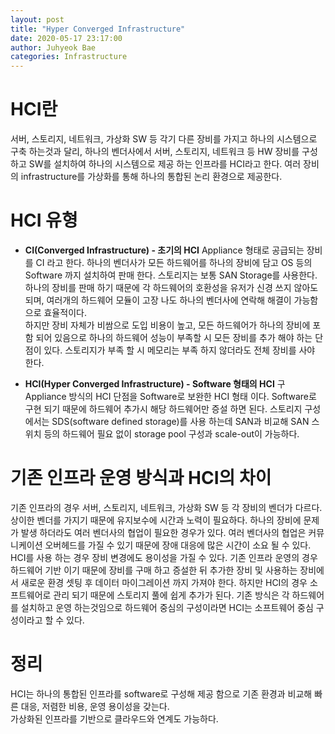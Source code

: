 ```yaml
---
layout: post
title: "Hyper Converged Infrastructure"
date: 2020-05-17 23:17:00
author: Juhyeok Bae
categories: Infrastructure
---
```

# HCI란
서버, 스토리지, 네트워크, 가상화 SW 등 각기 다른 장비를 가지고 하나의 시스템으로 구축 하는것과 달리, 하나의 벤더사에서 서버, 스토리지, 네트워크 등 HW 장비를 구성하고 SW를 설치하여 하나의 시스템으로 제공 하는 인프라를 HCI라고 한다. 여러 장비의 infrastructure를 가상화를 통해 하나의 통합된 논리 환경으로 제공한다.

# HCI 유형
  - **CI(Converged Infrastructure) - 초기의 HCI**
    Appliance 형태로 공급되는 장비를 CI 라고 한다. 하나의 벤더사가 모든 하드웨어를 하나의 장비에 담고 OS 등의 Software 까지 설치하여 판매 한다. 스토리지는 보통 SAN Storage를 사용한다.
    하나의 장비를 판매 하기 때문에 각 하드웨어의 호환성을 유저가 신경 쓰지 않아도 되며, 여러개의 하드웨어 모듈이 고장 나도 하나의 벤더사에 연락해 해결이 가능함으로 효율적이다.  
    하지만 장비 자체가 비쌈으로 도입 비용이 높고, 모든 하드웨어가 하나의 장비에 포함 되어 있음으로 하나의 하드웨어 성능이 부족할 시 모든 장비를 추가 해야 하는 단점이 있다. 스토리지가 부족 할 시 메모리는 부족 하지 않더라도 전체 장비를 사야 한다.  

  - **HCI(Hyper Converged Infrastructure) - Software 형태의 HCI**
    구 Appliance 방식의 HCI 단점을 Software로 보완한 HCI 형태 이다. Software로 구현 되기 때문에 하드웨어 추가시 해당 하드웨어만 증설 하면 된다. 스토리지 구성에서는 SDS(software defined storage)를 사용 하는데 SAN과 비교해 SAN 스위치 등의 하드웨어 필요 없이 storage pool 구성과 scale-out이 가능하다.

# 기존 인프라 운영 방식과 HCI의 차이
  기존 인프라의 경우 서버, 스토리지, 네트워크, 가상화 SW 등 각 장비의 벤더가 다르다. 상이한 벤더를 가지기 때문에 유지보수에 시간과 노력이 필요하다. 하나의 장비에 문제가 발생 하더라도 여러 벤더사의 협업이 필요한 경우가 있다. 여러 벤더사의 협업은 커뮤니케이션 오버헤드를 가질 수 있기 때문에 장애 대응에 많은 시간이 소요 될 수 있다.
  HCI를 사용 하는 경우 장비 변경에도 용이성을 가질 수 있다. 기존 인프라 운영의 경우 하드웨어 기반 이기 때문에 장비를 구매 하고 증설한 뒤 추가한 장비 및 사용하는 장비에서 새로운 환경 셋팅 후 데이터 마이그레이션 까지 가져야 한다. 하지만 HCI의 경우 소프트웨어로 관리 되기 때문에 스토리지 풀에 쉽게 추가가 된다.
  기존 방식은 각 하드웨어를 설치하고 운영 하는것임으로 하드웨어 중심의 구성이라면 HCI는 소프트웨어 중심 구성이라고 할 수 있다.

# 정리
  HCI는 하나의 통합된 인프라를 software로 구성해 제공 함으로 기존 환경과 비교해 빠른 대응, 저렴한 비용, 운영 용이성을 갖는다.  
  가상화된 인프라를 기반으로 클라우드와 연계도 가능하다.
